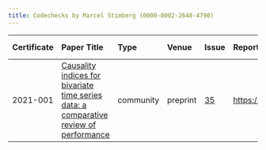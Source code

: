 ```yaml
---
title: Codechecks by Marcel Stimberg (0000-0002-2648-4790)
---
```



|Certificate |Paper Title                                                                           |Type      |Venue    |Issue |Report                                 |Check date |
|:-------|:---------------------------------------------|:------------------|:------------------|:---|:--------------------------|:------------------|
|2021-001    |[Causality indices for bivariate time series data: a comparative review of performance](https://arxiv.org/abs/2104.00718)|community |preprint |[35](https://github.com/codecheckers/register/issues/35)|https://doi.org/10.5281/zenodo.4720843 |2021-04-27 |

